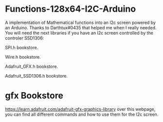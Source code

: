 # Functions-128x64-I2C-Arduino
A implementation of Mathematical functions into an I2c screen powered by an Arduino.
Thanks to Darthtux#0435 that helped me when I really needed.
You will need the next libraries if you have an I2c screen controlled by the controler SSD1306:

SPI.h bookstore.

Wire.h bookstore.

Adafruit_GFX.h bookstore.

Adafruit_SSD1306.h bookstore.

# gfx Bookstore
https://learn.adafruit.com/adafruit-gfx-graphics-library over this webpage, you can find all different commands and how to use them for the I2c screen.
